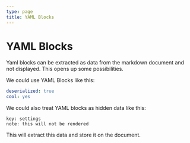 ```yaml
---
type: page
title: YAML Blocks
---
```


# YAML Blocks

Yaml blocks can be extracted as data from the markdown document and not
displayed. This opens up some possibilities.

We could use YAML Blocks like this:

```yaml
deserialized: true
cool: yes
```

We could also treat YAML blocks as hidden data like this:

```data
key: settings
note: this will not be rendered
```

This will extract this data and store it on the document.
